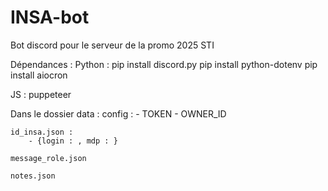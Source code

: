# INSA-bot
Bot discord pour le serveur de la promo 2025 STI


Dépendances :
Python :
pip install discord.py
pip install python-dotenv
pip install aiocron

JS :
puppeteer


Dans le dossier data :
    config :
        - TOKEN
        - OWNER_ID

    id_insa.json :
        - {login : , mdp : }

    message_role.json 

    notes.json